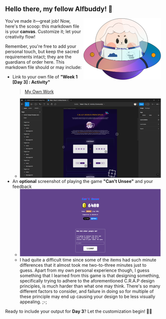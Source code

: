 ## Hello there, my fellow Alfbuddy! 💖

<img align="right" width="250px" src="../../assets/alf/alf-ufo.png">

You've made it—great job! Now, here's the scoop: this markdown file is your **canvas**. Customize it; let your creativity flow!

Remember, you're free to add your personal touch, but keep the sacred requirements intact; they are the guardians of order here. This markdown file should or may include:
- Link to your own file of **"Week 1 [Day 3] : Activity"**
    > <a href="https://www.figma.com/file/OCfo549zwBaX6K9RrkvZlU/Week-1-%5BDay-3%5D-%3A-Activity-(Community)?type=design&node-id=202%3A37&mode=design&t=wNUTvwtPYnDxvSNZ-1">My Own Work </a>
    -   ![Alt text](image-2.png)
- An **optional** screenshot of playing the game **"Can't Unsee"** and your feedback
    - ![Alt text](image-3.png)
    -   I had quite a difficult time since some of the items had such minute differences that it almost took me two-to-three minutes just to guess. Apart from my own personal experience though, I guess something that I learned from this game is that designing something, specifically trying to adhere to the aforementioned C.R.A.P design principles, is much harder than what one may think. There's so many different factors to consider, and failure in doing so for multiple of these principle may end up causing your design to be less visually appealing. ;-;

Ready to include your output for **Day 3**? Let the customization begin! 🚀✨

<!-- You may now delete and modify the content of this file -->